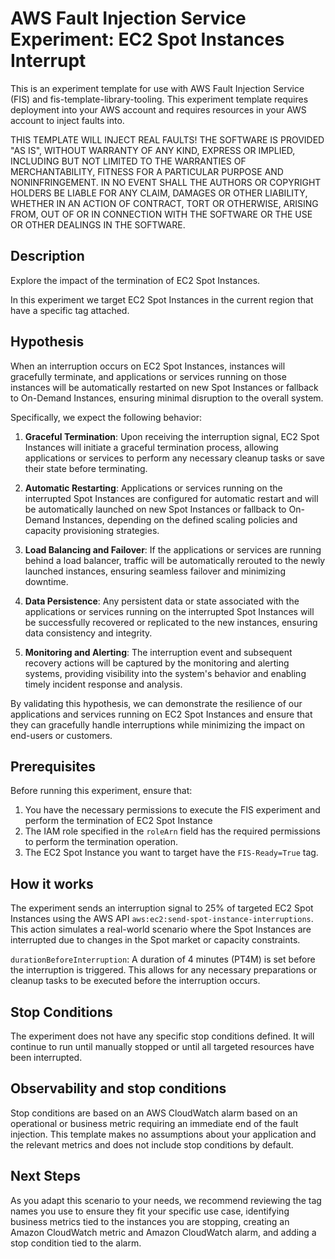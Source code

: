 # AWS Fault Injection Service Experiment: EC2 Spot Instances Interrupt

This is an experiment template for use with AWS Fault Injection Service (FIS) and fis-template-library-tooling. This experiment template requires deployment into your AWS account and requires resources in your AWS account to inject faults into.

THIS TEMPLATE WILL INJECT REAL FAULTS! THE SOFTWARE IS PROVIDED "AS IS", WITHOUT WARRANTY OF ANY KIND, EXPRESS OR IMPLIED, INCLUDING BUT NOT LIMITED TO THE WARRANTIES OF MERCHANTABILITY, FITNESS FOR A PARTICULAR PURPOSE AND NONINFRINGEMENT. IN NO EVENT SHALL THE AUTHORS OR COPYRIGHT
HOLDERS BE LIABLE FOR ANY CLAIM, DAMAGES OR OTHER LIABILITY, WHETHER IN AN ACTION
OF CONTRACT, TORT OR OTHERWISE, ARISING FROM, OUT OF OR IN CONNECTION WITH THE
SOFTWARE OR THE USE OR OTHER DEALINGS IN THE SOFTWARE.

## Description

Explore the impact of the termination of EC2 Spot Instances. 

In this experiment we target EC2 Spot Instances in the current region that have a specific tag attached. 

## Hypothesis

When an interruption occurs on EC2 Spot Instances, instances will gracefully terminate, and applications or services running on those instances will be automatically restarted on new Spot Instances or fallback to On-Demand Instances, ensuring minimal disruption to the overall system.

Specifically, we expect the following behavior:

1. **Graceful Termination**: Upon receiving the interruption signal, EC2 Spot Instances will initiate a graceful termination process, allowing applications or services to perform any necessary cleanup tasks or save their state before terminating.

2. **Automatic Restarting**: Applications or services running on the interrupted Spot Instances are configured for automatic restart and will be automatically launched on new Spot Instances or fallback to On-Demand Instances, depending on the defined scaling policies and capacity provisioning strategies.

3. **Load Balancing and Failover**: If the applications or services are running behind a load balancer, traffic will be automatically rerouted to the newly launched instances, ensuring seamless failover and minimizing downtime.

4. **Data Persistence**: Any persistent data or state associated with the applications or services running on the interrupted Spot Instances will be successfully recovered or replicated to the new instances, ensuring data consistency and integrity.

5. **Monitoring and Alerting**: The interruption event and subsequent recovery actions will be captured by the monitoring and alerting systems, providing visibility into the system's behavior and enabling timely incident response and analysis.

By validating this hypothesis, we can demonstrate the resilience of our applications and services running on EC2 Spot Instances and ensure that they can gracefully handle interruptions while minimizing the impact on end-users or customers.

## Prerequisites

Before running this experiment, ensure that:

1. You have the necessary permissions to execute the FIS experiment and perform the termination of EC2 Spot Instance
2. The IAM role specified in the `roleArn` field has the required permissions to perform the termination operation.
3. The EC2 Spot Instance you want to target have the `FIS-Ready=True` tag.

## How it works

The experiment sends an interruption signal to 25% of targeted EC2 Spot Instances using the AWS API `aws:ec2:send-spot-instance-interruptions`. This action simulates a real-world scenario where the Spot Instances are interrupted due to changes in the Spot market or capacity constraints.

`durationBeforeInterruption`: A duration of 4 minutes (PT4M) is set before the interruption is triggered. This allows for any necessary preparations or cleanup tasks to be executed before the interruption occurs.

## Stop Conditions

The experiment does not have any specific stop conditions defined. It will continue to run until manually stopped or until all targeted resources have been interrupted.

## Observability and stop conditions

Stop conditions are based on an AWS CloudWatch alarm based on an operational or 
business metric requiring an immediate end of the fault injection. This 
template makes no assumptions about your application and the relevant metrics 
and does not include stop conditions by default.

## Next Steps
As you adapt this scenario to your needs, we recommend reviewing the tag names you use to ensure they fit your specific use case, identifying business metrics tied to the instances you are stopping, creating an Amazon CloudWatch metric and Amazon CloudWatch alarm, and adding a stop condition tied to the alarm.